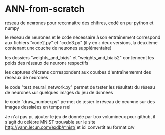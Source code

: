 # ANN-from-scratch

réseau de neurones pour reconnaître des chiffres, codé en pur python et numpy

le réseau de neurones et le code nécessaire à son entraînement correspond aux fichiers "code2.py" et "code3.py" (il y en a deux versions, la deuxième contenant une couche de neurones supplémentaire)

les dossiers "weights_and_biais" et "weights_and_biais2" contiennent les poids des réseaux de neurone respectifs

les captures d'écrans correspondent aux courbes d'entraînememnt des réseaux de neurones

le code "test_neural_network.py" permet de tester les résultats du réseau de neurones sur quelques images du jeu de données

le code "draw_number.py" permet de tester le réseau de neurone sur des images dessinées en temps réel

Je n'ai pas pu ajouter le jeu de donnée par trop volumineux pour github, il s'agit du célèbre MNIST trouvable sur le site http://yann.lecun.com/exdb/mnist/ et ici convertit au format csv
